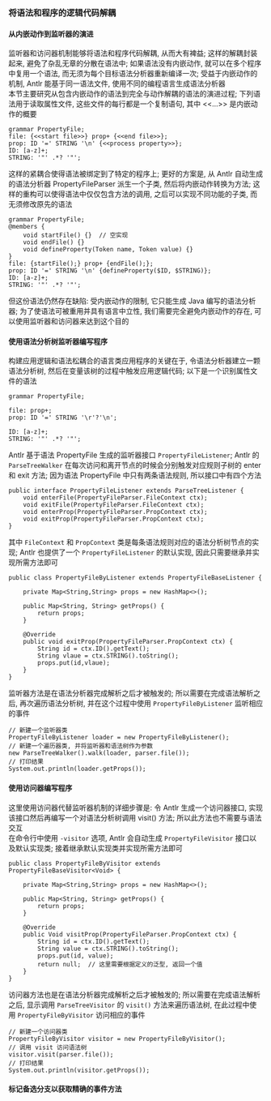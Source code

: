 ### 将语法和程序的逻辑代码解耦

#### 从内嵌动作到监听器的演进
监听器和访问器机制能够将语法和程序代码解耦, 从而大有裨益; 这样的解耦封装起来, 避免了杂乱无章的分散在语法中; 如果语法没有内嵌动作, 就可以在多个程序中复用一个语法, 而无须为每个目标语法分析器重新编译一次; 受益于内嵌动作的机制, Antlr 能基于同一语法文件, 使用不同的编程语言生成语法分析器  
本节主要研究从包含内嵌动作的语法到完全与动作解耦的语法的演进过程; 下列语法用于读取属性文件, 这些文件的每行都是一个复制语句, 其中 <<...>> 是内嵌动作的概要
```
grammar PropertyFile;
file: {<<start file>>} prop+ {<<end file>>};
prop: ID '=' STRING '\n' {<<process property>>};
ID: [a-z]+;
STRING: '"' .*? '"';
```
这样的紧耦合使得语法被绑定到了特定的程序上; 更好的方案是, 从 Antlr 自动生成的语法分析器 PropertyFileParser 派生一个子类, 然后将内嵌动作转换为方法; 这样的重构可以使得语法中仅仅包含方法的调用, 之后可以实现不同功能的子类, 而无须修改原先的语法
```
grammar PropertyFile;
@members {
    void startFile() {}  // 空实现
    void endFile() {}
    void defineProperty(Token name, Token value) {}
}
file: {startFile();} prop+ {endFile();};
prop: ID '=' STRING '\n' {defineProperty($ID, $STRING)};
ID: [a-z]+;
STRING: '"' .*? '"';
```
但这份语法仍然存在缺陷: 受内嵌动作的限制, 它只能生成 Java 编写的语法分析器; 为了使语法可被重用并具有语言中立性, 我们需要完全避免内嵌动作的存在, 可以使用监听器和访问器来达到这个目的

#### 使用语法分析树监听器编写程序
构建应用逻辑和语法松耦合的语言类应用程序的关键在于, 令语法分析器建立一颗语法分析树, 然后在变量该树的过程中触发应用逻辑代码; 以下是一个识别属性文件的语法
```
grammar PropertyFile;

file: prop+;
prop: ID '=' STRING '\r'?'\n';

ID: [a-z]+;
STRING: '"' .*? '"';
```
Antlr 基于语法 PropertyFile 生成的监听器接口 `PropertyFileListener`; Antlr 的 `ParseTreeWalker` 在每次访问和离开节点的时候会分别触发对应规则子树的 enter 和 exit 方法; 因为语法 PropertyFile 中只有两条语法规则, 所以接口中有四个方法
```
public interface PropertyFileListener extends ParseTreeListener {
	void enterFile(PropertyFileParser.FileContext ctx);
	void exitFile(PropertyFileParser.FileContext ctx);
	void enterProp(PropertyFileParser.PropContext ctx);
	void exitProp(PropertyFileParser.PropContext ctx);
}
```
其中 `FileContext` 和 `PropContext` 类是每条语法规则对应的语法分析树节点的实现; Antlr 也提供了一个 `PropertyFileListener` 的默认实现, 因此只需要继承并实现所需方法即可
```
public class PropertyFileByListener extends PropertyFileBaseListener {

    private Map<String,String> props = new HashMap<>();

    public Map<String, String> getProps() {
        return props;
    }

    @Override
    public void exitProp(PropertyFileParser.PropContext ctx) {
        String id = ctx.ID().getText();
        String vlaue = ctx.STRING().toString();
        props.put(id,vlaue);
    }
}
```
监听器方法是在语法分析器完成解析之后才被触发的; 所以需要在完成语法解析之后, 再次遍历语法分析树, 并在这个过程中使用 `PropertyFileByListener` 监听相应的事件
```
// 新建一个监听器类
PropertyFileByListener loader = new PropertyFileByListener();
// 新建一个遍历器类, 并将监听器和语法树作为参数
new ParseTreeWalker().walk(loader, parser.file());
// 打印结果
System.out.println(loader.getProps());
```

#### 使用访问器编写程序
这里使用访问器代替监听器机制的详细步骤是: 令 Antlr 生成一个访问器接口, 实现该接口然后再编写一个对语法分析树调用 visit() 方法; 所以此方法也不需要与语法交互  
在命令行中使用 `-visitor` 选项, Antlr 会自动生成 `PropertyFileVisitor` 接口以及默认实现类; 接着继承默认实现类并实现所需方法即可
```
public class PropertyFileByVisitor extends PropertyFileBaseVisitor<Void> {

    private Map<String,String> props = new HashMap<>();

    public Map<String, String> getProps() {
        return props;
    }

    @Override
    public Void visitProp(PropertyFileParser.PropContext ctx) {
        String id = ctx.ID().getText();
        String value = ctx.STRING().toString();
        props.put(id, value);
        return null;  // 这里需要根据定义的泛型, 返回一个值
    }
}
```
访问器方法也是在语法分析器完成解析之后才被触发的; 所以需要在完成语法解析之后, 显示调用 `ParseTreeVisitor` 的 `visit()` 方法来遍历语法树, 在此过程中使用 `PropertyFileByVisitor` 访问相应的事件
```
// 新建一个访问器类
PropertyFileByVisitor visitor = new PropertyFileByVisitor();
// 调用 visit 访问语法树
visitor.visit(parser.file());
// 打印结果
System.out.println(visitor.getProps());
```

#### 标记备选分支以获取精确的事件方法
